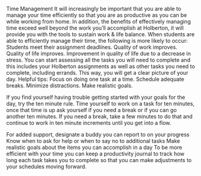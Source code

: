 Time Management
It will increasingly be important that you are able to manage your time efficiently so that you are as productive as you can be while working from home. In addition, the benefits of effectively managing time exceed well beyond the work you’ll accomplish at Holberton, it will provide you with the tools to sustain work & life balance. 
When students are able to efficiently manage their time, the following is more likely to  occur:
Students meet their assignment deadlines.
Quality of work improves.
Quality of life improves.
Improvement in quality of life due to a decrease in stress.
You can start assessing all the tasks you will need to complete and this includes your Holberton assignments as well as other tasks you need to complete, including errands. This way, you will get a clear picture of your day.
Helpful tips:
Focus on doing one task at a time.
Schedule adequate breaks.
Minimize distractions. 
Make realistic goals.
 
If you find yourself having trouble getting started with your goals for the day, try the ten minute rule. Time yourself to work on a task for ten minutes, once that time is up ask yourself if you need a break or if you can go another ten minutes. If you need a break, take a few minutes to do that and continue to work in ten minute increments until you get into a flow. 

For added support, designate a buddy you can report to on your progress
Know when to ask for help or when to say no to additional tasks
Make realistic goals about the items you can accomplish in a day
To be more efficient with your time you can keep a productivity journal to track how long each task takes you to complete so that you can make adjustments to your schedules moving forward.